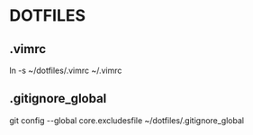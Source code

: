 # DOTFILES

## .vimrc
ln -s ~/dotfiles/.vimrc ~/.vimrc

## .gitignore_global

git config --global core.excludesfile ~/dotfiles/.gitignore_global
